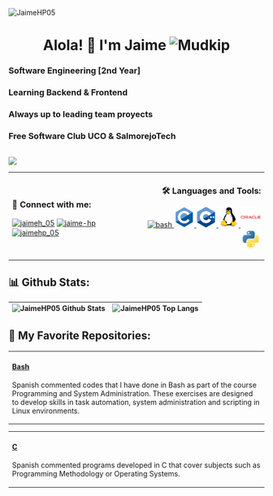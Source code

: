 <p align="left"> <img src="https://komarev.com/ghpvc/?username=jaimehp05&label=Profile%20views&color=0e75b6&style=flat" alt="JaimeHP05" /> </p>

<h1 align="center">
  Alola! 👋 I'm Jaime
  <img src="https://raw.githubusercontent.com/PokeAPI/sprites/master/sprites/pokemon/258.png" alt="Mudkip" />
</h1>
<h3 align="left">Software Engineering [2nd Year]</h3>
<h3 align="left">Learning Backend & Frontend</h3>
<h3 align="left">Always up to leading team proyects</h3>
<h3 align="left">Free Software Club UCO & SalmorejoTech</h3>

##

<p><img align="center" src="https://github-readme-streak-stats.herokuapp.com?user=JaimeHP05&theme=rose&date_format=M%20j%5B%2C%20Y%5D" /></p>

<table>
  <tr>
    <td>
      <h3 align="left">💬 Connect with me:</h3>
      <p align="left">
        <a href="https://twitter.com/jaimeh_05" target="blank"><img align="center" src="https://raw.githubusercontent.com/rahuldkjain/github-profile-readme-generator/master/src/images/icons/Social/twitter.svg" alt="jaimeh_05" height="30" width="40" /></a>
        <a href="https://linkedin.com/in/jaime-hp" target="blank"><img align="center" src="https://raw.githubusercontent.com/rahuldkjain/github-profile-readme-generator/master/src/images/icons/Social/linked-in-alt.svg" alt="jaime-hp" height="30" width="40" /></a>
        <a href="https://instagram.com/jaimehp_05" target="blank"><img align="center" src="https://raw.githubusercontent.com/rahuldkjain/github-profile-readme-generator/master/src/images/icons/Social/instagram.svg" alt="jaimehp_05" height="30" width="40" /></a>
      </p>
    </td>
    <td>
      <h3 align="right">🛠️ Languages and Tools:</h3>
      <p align="right">
        <a href="https://www.gnu.org/software/bash/" target="_blank" rel="noreferrer"> <img src="https://www.vectorlogo.zone/logos/gnu_bash/gnu_bash-icon.svg" alt="bash" width="40" height="40"/> </a>
        <a href="https://www.cprogramming.com/" target="_blank" rel="noreferrer"> <img src="https://raw.githubusercontent.com/devicons/devicon/master/icons/c/c-original.svg" alt="c" width="40" height="40"/> </a>
        <a href="https://www.w3schools.com/cpp/" target="_blank" rel="noreferrer"> <img src="https://raw.githubusercontent.com/devicons/devicon/master/icons/cplusplus/cplusplus-original.svg" alt="cplusplus" width="40" height="40"/> </a>
        <a href="https://www.linux.org/" target="_blank" rel="noreferrer"> <img src="https://raw.githubusercontent.com/devicons/devicon/master/icons/linux/linux-original.svg" alt="linux" width="40" height="40"/> </a>
        <a href="https://www.oracle.com/" target="_blank" rel="noreferrer"> <img src="https://raw.githubusercontent.com/devicons/devicon/master/icons/oracle/oracle-original.svg" alt="oracle" width="40" height="40"/> </a>
        <a href="https://www.python.org" target="_blank" rel="noreferrer"> <img src="https://raw.githubusercontent.com/devicons/devicon/master/icons/python/python-original.svg" alt="python" width="40" height="40"/> </a>
      </p>
    </td>
  </tr>
</table>

## 📊 Github Stats:
|![JaimeHP05 Github Stats](https://github-readme-stats.vercel.app/api?username=JaimeHP05&show_icons=true&hide_title=true&hide_border=true&theme=radical)|![JaimeHP05 Top Langs](https://github-readme-stats.vercel.app/api/top-langs/?username=JaimeHP05&show_icons=true&hide_border=true&layout=compact&langs_count=6&theme=radical)|
|---|---|

## 📂 My Favorite Repositories:

<table>
  <tr>
    <td>
      <h4><a href="https://github.com/JaimeHP05/Bash" target="_blank">Bash</a></h4>
      <p>Spanish commented codes that I have done in Bash as part of the course Programming and System Administration. These exercises are designed to develop skills in task automation, system administration and scripting in Linux environments.</p>
    </td>
  </tr>

<table>
  <tr>
    <td>
      <h4><a href="https://github.com/JaimeHP05/C.git" target="_blank">C</a></h4>
      <p>Spanish commented programs developed in C that cover subjects such as Programming Methodology or Operating Systems.</p>
    </td>
  </tr>
